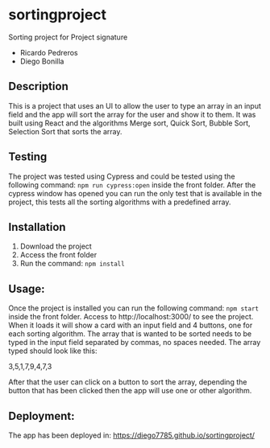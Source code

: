 # sortingproject
Sorting project for Project signature 

- Ricardo Pedreros
- Diego Bonilla


## Description
This is a project that uses an UI to allow the user to type an array in an input field and the app will sort the array for the user and show it to them.
It was built using React and the algorithms Merge sort, Quick Sort, Bubble Sort, Selection Sort that sorts the array.

## Testing
The project was tested using Cypress and could be tested using the following command: ```npm run cypress:open``` inside the front folder.
After the cypress window has opened you can run the only test that is available in the project, this tests all the sorting algorithms with a predefined array.


## Installation
1. Download the project
2. Access the front folder
3. Run the command: ```npm install```


## Usage:
Once the project is installed you can run the following command: ```npm start``` inside the front folder.
Access to http://localhost:3000/ to see the project.
When it loads it will show a card with an input field and 4 buttons, one for each sorting algorithm.
The array that is wanted to be sorted needs to be typed in the input field separated by commas, no spaces needed. The array typed should look like this:

3,5,1,7,9,4,7,3

After that the user can click on a button to sort the array, depending the button that has been clicked then the app will use one or other algorithm.


## Deployment:
The app has been deployed in: https://diego7785.github.io/sortingproject/